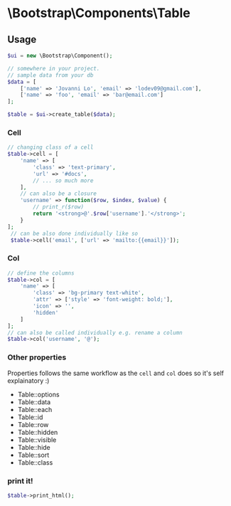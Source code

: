 \Bootstrap\Components\Table
============================

## Usage
```php
$ui = new \Bootstrap\Component();

// somewhere in your project.
// sample data from your db
$data = [
    ['name' => 'Jovanni Lo', 'email' => 'lodev09@gmail.com'],
    ['name' => 'foo', 'email' => 'bar@email.com']
];

$table = $ui->create_table($data);
```

### Cell
```php
// changing class of a cell
$table->cell = [
    'name' => [
        'class' => 'text-primary',
        'url' => '#docs',
        // ... so much more
    ],
    // can also be a closure
    'username' => function($row, $index, $value) {
        // print_r($row)
        return '<strong>@'.$row['username'].'</strong>';
    }
];
 // can be also done individually like so
 $table->cell('email', ['url' => 'mailto:{{email}}']);
```

### Col
```php
// define the columns
$table->col = [
    'name' => [
        'class' => 'bg-primary text-white',
        'attr' => ['style' => 'font-weight: bold;'],
        'icon' => '',
        'hidden'
    ]
];
// can also be called individually e.g. rename a column
$table->col('username', '@');
```

### Other properties
Properties follows the same workflow as the `cell` and `col` does so it's self explainatory :)

- Table::options
- Table::data
- Table::each
- Table::id
- Table::row
- Table::hidden
- Table::visible
- Table::hide
- Table::sort
- Table::class

### print it!
```php
$table->print_html();
```